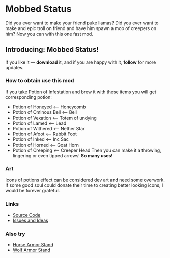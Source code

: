 # Mobbed Status
Did you ever want to make your friend puke llamas? Did you ever want to make and epic troll on friend and have him spawn a mob of creepers on him? Now you can with this one fast mod.
## Introducing: **Mobbed Status**!

If you like it — **download** it, and if you are happy with it, **follow** for more updates.

### How to obtain use this mod
If you take Potion of Infestation and brew it with these items you will get corresponding potion:
- Potion of Honeyed <— Honeycomb
- Potion of Ominous Bell <— Bell
- Potion of Vexation <— Totem of undying
- Potion of Lamed <— Lead
- Potion of Withered <— Nether Star
- Potion of Afoot <— Rabbit Foot
- Potion of Inked <— Inc Sac
- Potion of Horned <— Goat Horn
- Potion of Creeping <— Creeper Head
Then you can make it a throwing, lingering or even tipped arrows! **So many uses!**

### Art
Icons of potions effect can be considered dev art and need some overwork. If some good soul could donate their time to creating better looking icons, I would be forever grateful.

### Links
- [Source Code](https://github.com/HyeroDrimm/Mobbed-Status)
- [Issues and Ideas](https://github.com/HyeroDrimm/Mobbed-Status/issues)

### Also try
- [Horse Armor Stand](https://modrinth.com/mod/horse-armor-stand)
- [Wolf Armor Stand](https://modrinth.com/mod/wolf-armor-stand)
